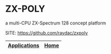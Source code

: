 # ZX-POLY

 a multi-CPU ZX-Spectrum 128 concept platform

 SITE: https://github.com/raydac/zxpoly

 | [Applications](https://portable-linux-apps.github.io/apps.html) | [Home](https://portable-linux-apps.github.io)
 | --- | --- |
